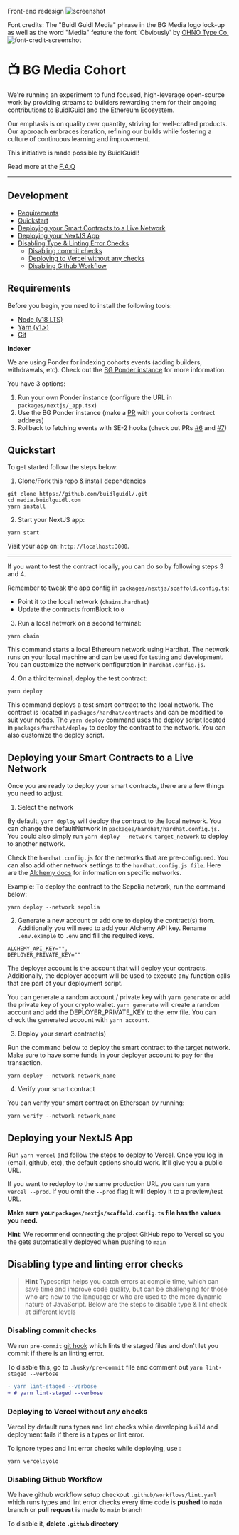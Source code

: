 Front-end redesign
![screenshot](https://mediabuidlguidl.vercel.app/thumbnail.png)

Font credits:
The "Buidl Guidl Media" phrase in the BG Media logo lock-up as well as the word "Media" feature the font 'Obviously' by [OHNO Type Co.](https://ohnotype.co/fonts/obviously)
![font-credit-screenshot](https://mediabuidlguidl.vercel.app/font-spec-screenshot-1.png)



# 📺 BG Media Cohort

We're running an experiment to fund focused, high-leverage open-source work by providing streams to builders rewarding them for their ongoing contributions to BuidlGuidl and the Ethereum Ecosystem.

Our emphasis is on quality over quantity, striving for well-crafted products. Our approach embraces iteration, refining our builds while fostering a culture of continuous learning and improvement.

This initiative is made possible by BuidlGuidl!

Read more at the [F.A.Q](https://media.buidlguidl.com/faq)

---

## Development

- [Requirements](#requirements)
- [Quickstart](#Quickstart)
- [Deploying your Smart Contracts to a Live Network](#Deploying-your-Smart-Contracts-to-a-live-network)
- [Deploying your NextJS App](#Deploying-your-NextJS-App)
- [Disabling Type & Linting Error Checks](#Disabling-type-and-linting-error-checks)
  - [Disabling commit checks](#Disabling-commit-checks)
  - [Deploying to Vercel without any checks](#Deploying-to-Vercel-without-any-checks)
  - [Disabling Github Workflow](#Disabling-Github-Workflow)

## Requirements

Before you begin, you need to install the following tools:

- [Node (v18 LTS)](https://nodejs.org/en/download/)
- [Yarn (v1.x)](https://classic.yarnpkg.com/en/docs/install/)
- [Git](https://git-scm.com/downloads)

**Indexer**

We are using Ponder for indexing cohorts events (adding builders, withdrawals, etc). Check out the [BG Ponder instance](https://github.com/BuidlGuidl/bg-ponder-indexer) for more information.

You have 3 options:

1. Run your own Ponder instance (configure the URL in `packages/nextjs/_app.tsx`)
2. Use the BG Ponder instance (make a [PR](https://github.com/BuidlGuidl/bg-ponder-indexer) with your cohorts contract address)
3. Rollback to fetching events with SE-2 hooks (check out PRs [#6](https://github.com/BuidlGuidl/media.buidlguidl.com/pull/6) and [#7](https://github.com/BuidlGuidl/media.buidlguidl.com/pull/7))

## Quickstart

To get started follow the steps below:

1. Clone/Fork this repo & install dependencies

```
git clone https://github.com/buidlguidl/.git
cd media.buidlguidl.com
yarn install
```

2. Start your NextJS app:

```
yarn start
```

Visit your app on: `http://localhost:3000`.

---

If you want to test the contract locally, you can do so by following steps 3 and 4.

Remember to tweak the app config in `packages/nextjs/scaffold.config.ts`:

- Point it to the local network (`chains.hardhat`)
- Update the contracts fromBlock to `0`

3. Run a local network on a second terminal:

```
yarn chain
```

This command starts a local Ethereum network using Hardhat. The network runs on your local machine and can be used for testing and development. You can customize the network configuration in `hardhat.config.js`.

4. On a third terminal, deploy the test contract:

```
yarn deploy
```

This command deploys a test smart contract to the local network. The contract is located in `packages/hardhat/contracts` and can be modified to suit your needs. The `yarn deploy` command uses the deploy script located in `packages/hardhat/deploy` to deploy the contract to the network. You can also customize the deploy script.

## Deploying your Smart Contracts to a Live Network

Once you are ready to deploy your smart contracts, there are a few things you need to adjust.

1. Select the network

By default, `yarn deploy` will deploy the contract to the local network. You can change the defaultNetwork in `packages/hardhat/hardhat.config.js.` You could also simply run `yarn deploy --network target_network` to deploy to another network.

Check the `hardhat.config.js` for the networks that are pre-configured. You can also add other network settings to the `hardhat.config.js file`. Here are the [Alchemy docs](https://docs.alchemy.com/docs/how-to-add-alchemy-rpc-endpoints-to-metamask) for information on specific networks.

Example: To deploy the contract to the Sepolia network, run the command below:

```
yarn deploy --network sepolia
```

2. Generate a new account or add one to deploy the contract(s) from. Additionally you will need to add your Alchemy API key. Rename `.env.example` to `.env` and fill the required keys.

```
ALCHEMY_API_KEY="",
DEPLOYER_PRIVATE_KEY=""
```

The deployer account is the account that will deploy your contracts. Additionally, the deployer account will be used to execute any function calls that are part of your deployment script.

You can generate a random account / private key with `yarn generate` or add the private key of your crypto wallet. `yarn generate` will create a random account and add the DEPLOYER_PRIVATE_KEY to the .env file. You can check the generated account with `yarn account`.

3. Deploy your smart contract(s)

Run the command below to deploy the smart contract to the target network. Make sure to have some funds in your deployer account to pay for the transaction.

```
yarn deploy --network network_name
```

4. Verify your smart contract

You can verify your smart contract on Etherscan by running:

```
yarn verify --network network_name
```

## Deploying your NextJS App

Run `yarn vercel` and follow the steps to deploy to Vercel. Once you log in (email, github, etc), the default options should work. It'll give you a public URL.

If you want to redeploy to the same production URL you can run `yarn vercel --prod`. If you omit the `--prod` flag it will deploy it to a preview/test URL.

**Make sure your `packages/nextjs/scaffold.config.ts` file has the values you need.**

**Hint**: We recommend connecting the project GitHub repo to Vercel so you the gets automatically deployed when pushing to `main`

## Disabling type and linting error checks

> **Hint**
> Typescript helps you catch errors at compile time, which can save time and improve code quality, but can be challenging for those who are new to the language or who are used to the more dynamic nature of JavaScript. Below are the steps to disable type & lint check at different levels

### Disabling commit checks

We run `pre-commit` [git hook](https://git-scm.com/book/en/v2/Customizing-Git-Git-Hooks) which lints the staged files and don't let you commit if there is an linting error.

To disable this, go to `.husky/pre-commit` file and comment out `yarn lint-staged --verbose`

```diff
- yarn lint-staged --verbose
+ # yarn lint-staged --verbose
```

### Deploying to Vercel without any checks

Vercel by default runs types and lint checks while developing `build` and deployment fails if there is a types or lint error.

To ignore types and lint error checks while deploying, use :

```shell
yarn vercel:yolo
```

### Disabling Github Workflow

We have github workflow setup checkout `.github/workflows/lint.yaml` which runs types and lint error checks every time code is **pushed** to `main` branch or **pull request** is made to `main` branch

To disable it, **delete `.github` directory**
